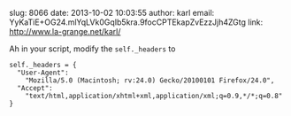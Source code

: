 slug:    8066
date:    2013-10-02 10:03:55
author:  karl
email:   YyKaTiE+OG24.mlYqLVk0GqIb5kra.9focCPTEkapZvEzzJjh4ZGtg
link:     http://www.la-grange.net/karl/

Ah in your script, modify the `self._headers` to

    self._headers = {
      "User-Agent":
        "Mozilla/5.0 (Macintosh; rv:24.0) Gecko/20100101 Firefox/24.0",
      "Accept":
        "text/html,application/xhtml+xml,application/xml;q=0.9,*/*;q=0.8"
    }
